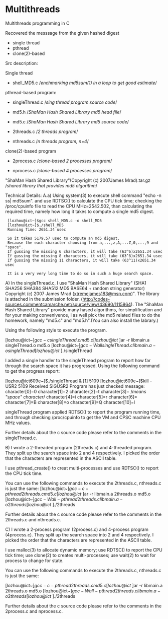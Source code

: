 Multithreads
============

Multithreads programming in C


Recovered the messsage from the given hashed digest
- single thread
- pthread
- clone(2)-based

Src description:

Single thread

- shell_MD5.c      /*enchmarking md5sum(1) in a loop to get good estimate*/

pthread-based program:

- singleThread.c   /*sing thread program source code*/

- md5.h            /*ShaMan Hash Shared Library md5 head file*/

- md5.c            /*ShaMan Hash Shared Library md5 source code*/
  
- 2threads.c       /*2 threads program*/
 
- nthreads.c       /*n threads program, n=4*/

clone(2)-based program

- 2process.c       /*clone-based 2 processes program*/

- nprocess.c       /*clone-based 4 processes program*/
 
"ShaMan Hash Shared Library"(Copyright (c) 2007James Mrad).tar.gz
/*shared library that provides md5 algorithm*/


Technical Details:
A.a) Using system(3) to execute shell command "echo -n ss| md5sum". 
     and use RDTSC() to calculate the CPU tick time; checking the /proc/cpuinfo
     file to read the CPU MHz=2542.502, than calculating the required time, 
     namely how long it takes to compute a single md5 digest.

     [lozhou@ict~]$gcc shell_MD5.c -o shell_MD5
     [lozhou@ict~]$./shell_MD5
     Running Time: 2651.34 usec

     So it takes 5179.57 usec to compute an md5 digest.
     Because the each character choosing from a,...,z,A,...Z,0,...,9 and "space".
     If gussing the missing 6 characters, it will take (63^6)x2651.34 usec 
     If gussing the missing 8 characters, it will take (63^8)x2651.34 usec
     If gussing the missing 11 characters, it will take (63^11)x2651.34 usec
     
     It is a very very long time to do so in such a huge search space.
     

A) In the singleThread.c, I use "ShaMan Hash Shared Library" (SHA1 SHA256 SHA384
   SHA512 MD5 BASE64 + random string generator) Copyright (c) 2007 James Mrad 
   (xtremejames183@msn.com)". The library is attached in the submission folder. 
   (http://codes-sources.commentcamarche.net/source/view/43690/1115864). 
   The "ShaMan Hash Shared Library" provide many hased algorithms, 
   for simplification and for your making convenivence, I as 
   well pick the md5 related files to do the homework, namely "md5.c" and 
   "md5.h".(You can also install the labrary.)   
 
   Using the following style to execute the program.
   
   [lozhou@ict~]$gcc -c singleThread.c md5.c
   [lozhou@ict~]$ar -r libmain.a singleThread.o md5.o
   [lozhou@ict~]$gcc -Wall singleThread.c libmain.a -o singleThread
   [lozhou@ict~]$./singleThread

   I added a single handler to the singleThread program to report how far through 
   the search space it has progressed. Using the following command to get the 
   progress report:

   [lozhou@ict609e~]$./singleThread &
   [1] 5109
   [lozhou@ict609e~]$kill -USR2 5109
   Received SIGUSR2
   Program has just checked message:
   character[0]=0
   character[1]=2
   character[2]=t
   character[3]=     /*means "space" character*/
   character[4]=i
   character[5]=r
   character[6]= 
   character[7]=B
   character[8]=o
   character[9]=Q
   character[10]=l

   singleThread program applied RDTSC() to report the program running time, and
   through checking /proc/cpuinfo to get the VM and CPSC machine CPU MHz values.
              
   Further details about the c source code please refer to the comments in the 
   singleThread.c.

B) I wrote a 2-threaded program (2threads.c) and 4-threaded program. They split
   up the search space into 2 and 4 respectively. I picked the order that the 
   characters are represented in the ASCII table.

   I use pthread_create() to creat multi-processes and use RDTSC() to report 
   the CPU tick time.

   You can use the following commands to execute the 2threads.c, nthreads.c 
   is just the same:
   [lozhou@ict~]$gcc -c -pthread 2threads.c md5.c
   [lozhou@ict~]$ar -r libmain.a 2threads.o md5.o
   [lozhou@ict~]$gcc -Wall -pthread 2threads.c libmain.a -o 2threads
   [lozhou@ict~]$./2threads
   
   Further details about the c source code please refer to the comments in the 
   2threads.c and nthreads.c.

C) I wrote a 2-process program (2process.c) and 4-process program (4process.c). 
   They split up the search space into 2 and 4 respectively. I picked the order
   that the characters are represented in the ASCII table.

   I use malloc(3) to allocate dynamic memory; use RDTSC() to report the 
   CPU tick time; use clone(2) to creates multi-processes; use wait(2) to wait 
   for process to change for state.

   You can use the following commands to execute the 2threads.c, nthreads.c 
   is just the same:

   [lozhou@ict~]$gcc -c -pthread 2threads.c md5.c
   [lozhou@ict~]$ar -r libmain.a 2threads.o md5.o
   [lozhou@ict~]$gcc -Wall -pthread 2threads.c libmain.a -o 2threads
   [lozhou@ict~]$./2threads
   
   Further details about the c source code please refer to the comments in 
   the 2process.c and nprocess.c.
